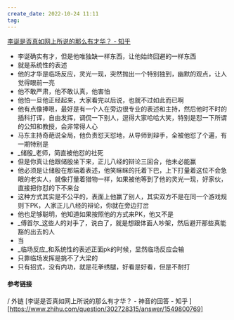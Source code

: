 ```yaml
---
create_date: 2022-10-24 11:11
tag: 
---
```

[李诞是否真如网上所说的那么有才华？ - 知乎](https://www.zhihu.com/question/302728315/answer/2078881762)

- 李诞确实有才，但是他唯独缺一样东西，让他始终回避的一样东西
- 就是系统性的表述
- 他的才华是临场反应，灵光一现，突然抛出一个特别独到，幽默的观点，让人觉得眼前一亮
- 他不敢严肃，他不敢认真，他害怕
- 他怕一旦他正经起来，大家看完以后说，也就不过如此而已啊
- 他有点像捧哏，最好是有一个人在旁边很专业的表述和主持，然后他时不时的插科打诨，自由发挥，调侃一下别人，逗得大家哈哈大笑，特别是怼一下所谓的公知和教授，会非常得人心
- 马东主持奇葩说全局，他负责怼天怼地，从导师到辩手，全被他怼了个遍，有一期特别是
- _储殷_老师，简直被他怼的社死
- 但是你真让他跟储殷坐下来，正儿八经的辩论三回合，他未必能赢
- 他必须是让储殷在那端着表述，他笑眯眯的托着下巴，上下打量着这位不会急眼的老实人，就像打量着猎物一样，如果被他等到了他的灵光一现，好家伙，直接把你怼的下不来台
- 这种方式其实是不公平的，表面上他赢了别人，其实双方不是在同一个游戏规则下PK，人家正儿八经的辩论，你就在旁边打岔
- 他也足够聪明，他知道如果按照他的方式来PK，他又不是
- _傅首尔_这些人的对手了，说白了，就是想跟体面人吵架，然后避开那些真能豁的出去的人
- 当
- _临场反应_和系统性的表述正面pk的时候，显然临场反应会输
- 只靠临场发挥是挑不了大梁的
- 只有招式，没有内功，就是花拳绣腿，好看是好看，但是不耐打


#### 参考链接
/
外链
[李诞是否真如网上所说的那么有才华？ - 神音的回答 - 知乎 ][https://www.zhihu.com/question/302728315/answer/1549800769]

